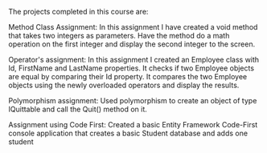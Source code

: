 The projects completed in this course are:

Method Class Assignment:
In this assignment I have created a void method that takes two integers as parameters.
Have the method do a math operation on the first integer and display the second integer to the screen. 

Operator's assignment:
In this assignment I created an Employee class with Id, FirstName and LastName properties. 
It checks if two Employee objects are equal by comparing their Id property.
It compares the two Employee objects using the newly overloaded operators and display the results.

Polymorphism assignment:
Used polymorphism to create an object of type IQuittable and call the Quit() method on it.

Assignment using Code First:
Created a basic Entity Framework Code-First console application that creates a basic Student database and adds one student
